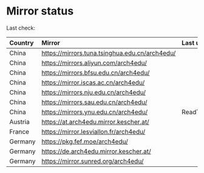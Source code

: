 <script src="./time.js"></script>
# Mirror status
Last check: <script type="text/javascript">localize(1690266187.0014544);</script>

|Country|Mirror|Last update|
|:------|:-----|:----------|
|China|https://mirrors.tuna.tsinghua.edu.cn/arch4edu/|<script type="text/javascript">localize(1690223512);</script>|
|China|https://mirrors.aliyun.com/arch4edu/|<script type="text/javascript">localize(1690180277);</script>|
|China|https://mirrors.bfsu.edu.cn/arch4edu/|<script type="text/javascript">localize(1690223512);</script>|
|China|https://mirror.iscas.ac.cn/arch4edu/|<script type="text/javascript">localize(1690223512);</script>|
|China|https://mirrors.nju.edu.cn/arch4edu/|<script type="text/javascript">localize(1690223512);</script>|
|China|https://mirrors.sau.edu.cn/arch4edu/|<script type="text/javascript">localize(1690223512);</script>|
|China|https://mirrors.ynu.edu.cn/arch4edu/|ReadTimeout|
|Austria|https://at.arch4edu.mirror.kescher.at/|<script type="text/javascript">localize(1690223512);</script>|
|France|https://mirror.lesviallon.fr/arch4edu/|<script type="text/javascript">localize(1689402753);</script>|
|Germany|https://pkg.fef.moe/arch4edu/|<script type="text/javascript">localize(1690223512);</script>|
|Germany|https://de.arch4edu.mirror.kescher.at/|<script type="text/javascript">localize(1690223512);</script>|
|Germany|https://mirror.sunred.org/arch4edu/|<script type="text/javascript">localize(1690223512);</script>|

<script src="./tablefilter/tablefilter.js"></script>
<script src="./table.js"></script>